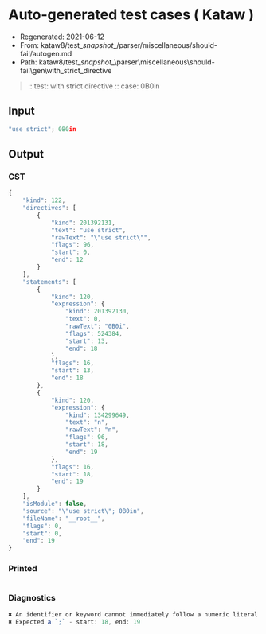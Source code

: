 # Auto-generated test cases ( Kataw )
- Regenerated: 2021-06-12
- From: kataw8/test\__snapshot__/parser/miscellaneous/should-fail/autogen.md
- Path: kataw8/test\__snapshot__\parser\miscellaneous\should-fail\gen\with_strict_directive
> :: test: with strict directive
> :: case: 0B0in
## Input

`````js
"use strict"; 0B0in
`````
## Output

### CST

```javascript
{
    "kind": 122,
    "directives": [
        {
            "kind": 201392131,
            "text": "use strict",
            "rawText": "\"use strict\"",
            "flags": 96,
            "start": 0,
            "end": 12
        }
    ],
    "statements": [
        {
            "kind": 120,
            "expression": {
                "kind": 201392130,
                "text": 0,
                "rawText": "0B0i",
                "flags": 524384,
                "start": 13,
                "end": 18
            },
            "flags": 16,
            "start": 13,
            "end": 18
        },
        {
            "kind": 120,
            "expression": {
                "kind": 134299649,
                "text": "n",
                "rawText": "n",
                "flags": 96,
                "start": 18,
                "end": 19
            },
            "flags": 16,
            "start": 18,
            "end": 19
        }
    ],
    "isModule": false,
    "source": "\"use strict\"; 0B0in",
    "fileName": "__root__",
    "flags": 0,
    "start": 0,
    "end": 19
}
```

### Printed

```javascript

```

### Diagnostics

```javascript
✖ An identifier or keyword cannot immediately follow a numeric literal - start: 13, end: 17
✖ Expected a `;` - start: 18, end: 19

```

